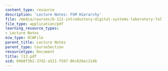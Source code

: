 ```yaml
---
content_type: resource
description: 'Lecture Notes: FSM Hierarchy'
file: /media/courses/6-111-introductory-digital-systems-laboratory-fall-2002/04b8f36237d2a521f59786c026ec214b_l13.pdf
file_type: application/pdf
learning_resource_types:
- Lecture Notes
ocw_type: OCWFile
parent_title: Lecture Notes
parent_type: CourseSection
resourcetype: Document
title: l13.pdf
uid: 04b8f362-37d2-a521-f597-86c026ec214b
---
```


